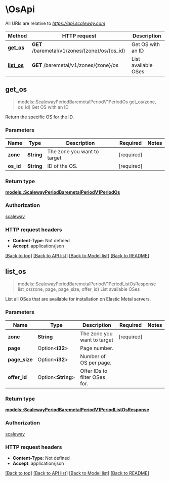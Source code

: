 # \OsApi

All URIs are relative to *https://api.scaleway.com*

Method | HTTP request | Description
------------- | ------------- | -------------
[**get_os**](OsApi.md#get_os) | **GET** /baremetal/v1/zones/{zone}/os/{os_id} | Get OS with an ID
[**list_os**](OsApi.md#list_os) | **GET** /baremetal/v1/zones/{zone}/os | List available OSes



## get_os

> models::ScalewayPeriodBaremetalPeriodV1PeriodOs get_os(zone, os_id)
Get OS with an ID

Return the specific OS for the ID.

### Parameters


Name | Type | Description  | Required | Notes
------------- | ------------- | ------------- | ------------- | -------------
**zone** | **String** | The zone you want to target | [required] |
**os_id** | **String** | ID of the OS. | [required] |

### Return type

[**models::ScalewayPeriodBaremetalPeriodV1PeriodOs**](scaleway.baremetal.v1.OS.md)

### Authorization

[scaleway](../README.md#scaleway)

### HTTP request headers

- **Content-Type**: Not defined
- **Accept**: application/json

[[Back to top]](#) [[Back to API list]](../README.md#documentation-for-api-endpoints) [[Back to Model list]](../README.md#documentation-for-models) [[Back to README]](../README.md)


## list_os

> models::ScalewayPeriodBaremetalPeriodV1PeriodListOsResponse list_os(zone, page, page_size, offer_id)
List available OSes

List all OSes that are available for installation on Elastic Metal servers.

### Parameters


Name | Type | Description  | Required | Notes
------------- | ------------- | ------------- | ------------- | -------------
**zone** | **String** | The zone you want to target | [required] |
**page** | Option<**i32**> | Page number. |  |
**page_size** | Option<**i32**> | Number of OS per page. |  |
**offer_id** | Option<**String**> | Offer IDs to filter OSes for. |  |

### Return type

[**models::ScalewayPeriodBaremetalPeriodV1PeriodListOsResponse**](scaleway.baremetal.v1.ListOSResponse.md)

### Authorization

[scaleway](../README.md#scaleway)

### HTTP request headers

- **Content-Type**: Not defined
- **Accept**: application/json

[[Back to top]](#) [[Back to API list]](../README.md#documentation-for-api-endpoints) [[Back to Model list]](../README.md#documentation-for-models) [[Back to README]](../README.md)


